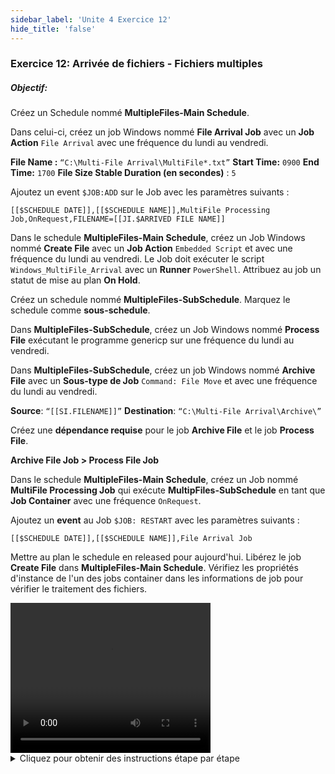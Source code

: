 ```yaml
---
sidebar_label: 'Unite 4 Exercice 12'
hide_title: 'false'
---
```


### Exercice 12: Arrivée de fichiers - Fichiers multiples

##### Objectif:

Créez un Schedule nommé **MultipleFiles-Main Schedule**.

Dans celui-ci, créez un job Windows nommé **File Arrival Job** avec un **Job Action** ```File Arrival``` avec une fréquence du lundi au vendredi.

**File Name :** ```“C:\Multi-File Arrival\MultiFile*.txt”``` 
**Start Time:** ```0900``` 
**End Time:** ```1700``` 
**File Size Stable Duration (en secondes)** : ```5```

Ajoutez un event ```$JOB:ADD``` sur le Job avec les paramètres suivants :

```
[[$SCHEDULE DATE]],[[$SCHEDULE NAME]],MultiFile Processing Job,OnRequest,FILENAME=[[JI.$ARRIVED FILE NAME]]
```

Dans le schedule **MultipleFiles-Main Schedule**, créez un Job Windows nommé **Create File** avec un **Job Action** ```Embedded Script``` et avec une fréquence du lundi au vendredi. Le Job doit exécuter le script ```Windows_MultiFile_Arrival``` avec un **Runner** ```PowerShell```. Attribuez au job un statut de mise au plan **On Hold**.

Créez un schedule nommé **MultipleFiles-SubSchedule**. Marquez le schedule comme **sous-schedule**.

Dans **MultipleFiles-SubSchedule**, créez un Job Windows nommé **Process File** exécutant le programme genericp sur une fréquence du lundi au vendredi.

Dans **MultipleFiles-SubSchedule**, créez un job Windows nommé **Archive File** avec un **Sous-type de Job** ```Command: File Move``` et avec une fréquence du lundi au vendredi.

**Source**: ```“[[SI.FILENAME]]”```
**Destination**: ```“C:\Multi-File Arrival\Archive\”```

Créez une **dépendance requise** pour le job **Archive File** et le job **Process File**.

**Archive File Job > Process File Job**

Dans le schedule **MultipleFiles-Main Schedule**, créez un Job nommé **MultiFile Processing Job** qui exécute **MultipFiles-SubSchedule** en tant que **Job Container** avec une fréquence ```OnRequest```.

Ajoutez un **event** au Job ```$JOB: RESTART``` avec les paramètres suivants :

```
[[$SCHEDULE DATE]],[[$SCHEDULE NAME]],File Arrival Job
```

Mettre au plan le schedule en released pour aujourd'hui. Libérez le job **Create File** dans **MultipleFiles-Main Schedule**. Vérifiez les propriétés d'instance de l'un des jobs container dans les informations de job pour vérifier le traitement des fichiers.


<div>
<video width="320" height="240" controls>
  <source src="videobasic/U4E12.mp4" type="video/mp4"></source>
Your browser does not support the video tag.
</video>
</div>

<details>

<summary>Cliquez pour obtenir des instructions étape par étape</summary>

1. Créez un nouveau Schedule principal utilisant les paramètres par défaut. Nommez-le MultipleFiles-Main Schedule. Ajoutez de la documentation à l'annexe.
2. Ajoutez le job Windows File Arrival Job au Schedule MultipleFiles-Main Schedule
    * **Name** : **File Arrival Job**
    * **Job Type** : ```Windows```
    * **Primary Machine** : ```SMATraining```
    * **Job Action** : ```File Arrival```
    * **User ID** : ```SMATRAINING```
    * **File Name** : ```"C:\Multi-File Arrival\MultiFile*.txt"```
    * **Start Time** : ```0900```
    * **End Time** : ```1700```
    * **File Size Stable Duration (en secondes)** : ```5```
3. Donnez au job la fréquence ```Mon-Fri-N``` .
4. Dans l'onglet **Events**, ajoutez un nouvel event
    * Sur l'écran **Déclenchement Event** sélectionnez le bouton radio **Statut de Job**, cliquez sur **Suivant**.
    * Sur l'écran **Détails Déclenchement** pour **Statut Job**, sélectionnez **Finished OK**, cliquez sur **Suivant**.
    * Sur l'écran **Définition Event**, pour **le modèle Event**, sélectionnez :

	```$JOB:ADD,<Schedule date>,<Schedule name>,<Job name>,<Frequency name>,[Job instance property definitions]```

	* Pour les **paramètres d'event**, utilisez ce qui suit,

	```[[$SCHEDULE DATE]],[[$SCHEDULE NAME]],MultiFile Processing Job,OnRequest,FILENAME=[[JI.$ARRIVED FILE NAME]]```

	* Cliquez sur **Terminer**.
5. Toujours dans l'onglet **Job Master** et avec le schedule **MultipleFiles-Main schedule** sélectionné, ajoutez un nouveau Job. Ce sera un **Job avec un script embarqué** (déjà configuré) qui créera les fichiers.
    * **Name** : **Create File**
    * **Job Type** : ```Windows```
    * **Primary Machine** : ```SMATraining```
    * **Job Action** : ```Embedded Script```
    * **User ID** : ```SMATRAINING\SMAUSER```
    * **Script** : ```Windows_MultiFile_Arrival```
    * **Version** : ```LATEST```
    * **Runner** : ```PowerShell```
    * **Arguments** : ne saisissez rien (laissez ce champ vide)
6. Donnez au job la fréquence ```Mon-Fri-N```.
7. Attribuez au job **le statut de mise au plan On Hold**.
8. Ajoutez de la **documentation** au job.
9. En dehors d'OpCon, vérifiez que le dossier suivant existe : ```C:\Multi-File Arrival```
10. De retour dans **Enterprise Manager**, créez un nouveau Schedule, nommez-le **MultipleFiles-SubSchedule**.
11. Sous le cadre **Propriétés Schedule**, marquez-le comme **Sous-Schedule**.
12. Ajoutez de la **documentation** au sous-schedule.
13. Laissez les autres champs avec les **valeurs** par défaut.
14. Sous la rubrique **Administration**, double-cliquez sur **Job Master**.
15. Dans la liste déroulante **Schedule**, sélectionnez **MultipleFiles-SubSchedule**.
16. Cliquez sur le bouton **Ajouter** dans la barre d'outils **Job Master**.
17. Dans la zone de texte **Nom** entrez **Process File**.
18. Exécutez le programme **Windows** ```Genericp``` dans la **ligne de commande**.
	* Exemple: ```"[[MI.PathWindows]]\genericp.exe" -t10 -e0```
19. Donnez au job une **fréquence** ```Mon-Fri-N```.
20. Ajoutez de la **documentation** au job.
21. Une fois l'**option MultipleFiles-SubSchedule** sélectionnée, cliquez sur le bouton **Ajouter** de la barre d'outils **Job Master**. 
	* **Name**: **Archive File**
	* **Job Type**: ```Windows```
	* **Job Sub-Type**: ```Command: File Move```
	* **Primary Machine**: ```SMATraining```
	* **User ID**: ```SMATTRAINING\SMAUSER```
	* **Source**: ```“[[SI.FILENAME]]”```
	* **Destination**: ```“C:\Multi-File Arrival\Archive\”```
22. Cliquez sur le bouton **Sauvegarder**.
23. Donnez au job une **fréquence** ```Mon-Fri-N```.
24. Ajoutez de la **documentation** au job.
25. Rendre le job **Archive File** dépendant du succès du job **Process File**.
26. Dans **Job Master**, assurez-vous que le schedule **MultipleFiles-Main Schedule** soit sélectionnée.
27. Ajoutez un job au schedule **MultipleFiles-Main Schedule**.
    * Cliquez sur le bouton **Ajouter** dans la barre d'outils **Job Master**.
    * Dans la zone de texte Nom entrez **MultiFile Processing Job**.
    * Dans la liste déroulante **Type de Job**, sélectionnez **Container**.
    * Dans la liste déroulante **Schedule à exécuter en tant que Sous-Schedule**, sélectionnez **MultipleFiles-SubSchedule**.
    * Cliquez sur le bouton **Sauvegarder**.
28. Donnez au job une **fréquence** ```On Request```.
29. Ajoutez de la **documentation** au job.
30. Ajouter un Event au job.
    * Sur l'écran **Déclenchement Event**, sélectionnez le bouton radio **Statut de Job**, cliquez sur **Suivant**.
    * Sur l'écran **Détails Déclenchement** pour **le Statut Job**, sélectionnez **Finished OK**, cliquez sur **Suivant**.
    * Sur l'écran **Définition Event** pour **Modèle Event** sélectionnez :
	```$JOB:RESTART <Schedule date>,<Schedule name>,<Job name>```

	* Pour les **paramètres d'event**, utilisez ce qui suit : 
	```[[$SCHEDULE DATE]],[[$SCHEDULE NAME]],File Arrival Job ```

	* et cliquez sur **Terminer**.
31. Mettre au plan le Schedule **MultipleFiles-Main Schedule** pour aujourd'hui.
32. Basculez vers une **vue des opérations**.
33. Notez que le job **File Arrival Job** est en cours d'exécution (aucun fichier n'est encore arrivé) et que le job **MultiFile Processing** n'a pas été créée (```OnRequest``` - elle sera ajoutée par le job **File Arrival Job**).
34. Lancez le job **Create File** dans le schedule **MultipleFiles-Main**. Ce Job créera les fichiers.
35.	Notez que lorsque le job **File Arrival Job** trouve des fichiers, un nouveau job container est ajouté pour chaque fichier. Une fois terminé, les fichiers seront déplacés vers le dossier **Archive**.
37.	Si vous vérifiez les **propriétés d'instance** de l'un des **Job container**, vous trouverez quel fichier est en cours de traitement (à partir du ```[[SI.FILENAME]]```).
    * Vérifiez les **informations sur le job (Job information)**.

</details>